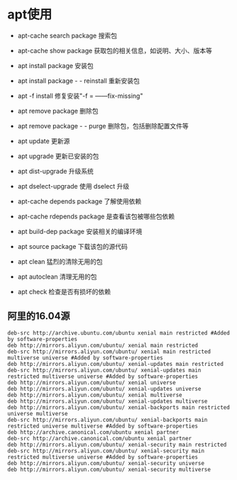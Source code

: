 # apt使用

* apt-cache search package  搜索包
* apt-cache show package   获取包的相关信息，如说明、大小、版本等
* apt install package   安装包
* apt install package - - reinstall   重新安装包
* apt -f install    修复安装"-f = ——fix-missing"

* apt remove package   删除包
* apt remove package - - purge   删除包，包括删除配置文件等

* apt update    更新源
* apt upgrade     更新已安装的包
* apt dist-upgrade    升级系统
* apt dselect-upgrade    使用 dselect 升级
* apt-cache depends package    了解使用依赖
* apt-cache rdepends package    是查看该包被哪些包依赖
* apt build-dep package    安装相关的编译环境
* apt source package    下载该包的源代码
* apt clean    猛烈的清除无用的包
* apt autoclean    清理无用的包
* apt check    检查是否有损坏的依赖

## 阿里的16.04源

```config
deb-src http://archive.ubuntu.com/ubuntu xenial main restricted #Added by software-properties
deb http://mirrors.aliyun.com/ubuntu/ xenial main restricted
deb-src http://mirrors.aliyun.com/ubuntu/ xenial main restricted multiverse universe #Added by software-properties
deb http://mirrors.aliyun.com/ubuntu/ xenial-updates main restricted
deb-src http://mirrors.aliyun.com/ubuntu/ xenial-updates main restricted multiverse universe #Added by software-properties
deb http://mirrors.aliyun.com/ubuntu/ xenial universe
deb http://mirrors.aliyun.com/ubuntu/ xenial-updates universe
deb http://mirrors.aliyun.com/ubuntu/ xenial multiverse
deb http://mirrors.aliyun.com/ubuntu/ xenial-updates multiverse
deb http://mirrors.aliyun.com/ubuntu/ xenial-backports main restricted universe multiverse
deb-src http://mirrors.aliyun.com/ubuntu/ xenial-backports main restricted universe multiverse #Added by software-properties
deb http://archive.canonical.com/ubuntu xenial partner
deb-src http://archive.canonical.com/ubuntu xenial partner
deb http://mirrors.aliyun.com/ubuntu/ xenial-security main restricted
deb-src http://mirrors.aliyun.com/ubuntu/ xenial-security main restricted multiverse universe #Added by software-properties
deb http://mirrors.aliyun.com/ubuntu/ xenial-security universe
deb http://mirrors.aliyun.com/ubuntu/ xenial-security multiverse
```
